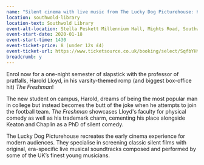 ```yaml
---
name: "Silent cinema with live music from The Lucky Dog Picturehouse: Harold Lloyd in <cite>The Freshman</cite>: matinee performance"
location: southwold-library
location-text: Southwold Library
event-alt-location: Stella Peskett Millennium Hall, Mights Road, Southwold, IP18 6BE
event-start-date: 2020-01-18
event-start-time: 1430
event-ticket-price: 8 (under 12s £4)
event-ticket-url: https://www.ticketsource.co.uk/booking/select/SqfbYHtBUuCd
breadcrumb: y
---
```


Enrol now for a one-night semester of slapstick with the professor of pratfalls, Harold Lloyd, in his varsity-themed romp (and biggest box-office hit) <cite>The Freshman</cite>!

The new student on campus, Harold, dreams of being the most popular man in college but instead becomes the butt of the joke when he attempts to join the football team. <cite>The Freshman</cite> showcases Lloyd's faculty for physical comedy as well as his trademark charm, cementing his place alongside Keaton and Chaplin as a PhD of silent comedy.

The Lucky Dog Picturehouse recreates the early cinema experience for modern audiences. They specialise in screening classic silent films with original, era-specific live musical soundtracks composed and performed by some of the UK’s finest young musicians.
